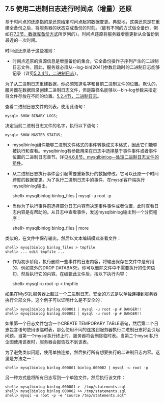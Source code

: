 ## **7.5 使用二进制日志进行时间点（增量）还原**

基于时间点的还原指的是还原给定时间点起的数据变更。典型地，这类还原是在重建全备份之后，将服务器的状态变成备份的时刻。（能有不同的方式做全备份，例如在[7.2节，数据库备份方式](./07.02.00_Database_Backup_Methods.md)所罗列的）。时间点还原将服务器增量更新从全备份到最近的一次时间。

时间点还原基于这些准则：

* 时间点还原的资源信息是增量备份的集合，它全备份操作子序列产生的二进制日志文件。因此，服务器必须从--log-bin[2041]参数启动时的二进制日志能够记录（详见[5.2.4节，二进制日志](../Chapter_05/05.02.04_The_Binary_Log.md)）。

为了从二进制日志重建数据，你必须知道名字和目前二进制文件的位置。默认的，服务器在数据目录创建二进制日志文件，但是路径名能够以--bin-log参数来指定将文件存放在不同的位置。[5.2.4节，二进制日志](../Chapter_05/05.02.04_The_Binary_Log.md)。

查看二进制日志文件的列表，使用此语句：

	mysql> SHOW BINARY LOGS;

决定当前二进制日志文件的名字，执行以下语句：

	mysql> SHOW MASTER STATUS;

* mysqlbinlog组件能够二进制文件格式的事件转换成文本格式，因此它们能够被执行和查看。mysqlbinlog有参数用来在日志中选择基于事件事件或者事件位置的二进制日志章节。详见[4.6.8节，mysqlbinlog—处理二进制日志文件的组件](../Chapter_04/04.06.10_mysqlhotcopy_A_Database_Backup_Program.md)。

* 从二进制日志执行事件会引起需要重新执行的数据修改。它可以还原一个时间跨度的数据变更。为了执行二进制日志中的事件，在mysql客户端执行mysqlbinlog输出。

	shell> mysqlbinlog binlog_files | mysql -u root -p

* 当你为了执行事件前选择部分日志内容而决定事件事件或者位置，此时查看日志内容是有帮助的。从日志中查看事件，发送mysqlbinlog输出到一个分页程序：

	shell> mysqlbinlog binlog_files | more

类似的，在文件中保存输出，然后以文本编辑模式查看文件：

	shell> mysqlbinlog binlog_files > tmpfile
	shell> ... edit tmpfile ...

* 作为初步阶段，执行删除一些事件的日志内容，将输出保存在文件中是有用的，例如意外的DROP DATABASE。你可以删除文件中不需要执行的任何语句，然后执行它的内容。在编辑此文件后，按以下执行内容：

	shell> mysql -u root -p < tmpfile

如果在MySQL服务器上超过一个二进制日志，安全的方式是以单独连接到服务器执行全部文件。这个例子可以证明什么是不安全的：

	shell> mysqlbinlog binlog.000001 | mysql -u root -p # DANGER!!
	shell> mysqlbinlog binlog.000002 | mysql -u root -p # DANGER!!

如果第一个日志文件包含一个CREATE TEMPORARY TABLE语句，然后第二个日志包含语句使用该临时表，那么使用不同的连接到服务器执行二进制日志将会引起问题。当第一个mysql执行终止时，服务器将会删除临时表。当第二个mysql执行企图使用该表时，服务器会报告找不到该表。

为了避免类似问题，使用单独连接，然后执行所有想要执行的二进制日志内容。这里是方法之一：

	shell> mysqlbinlog binlog.000001 binlog.000002 | mysql -u root -p

另一种方式是将所有日志写到一个单独文件，然后执行该文件：

	shell> mysqlbinlog binlog.000001 >  /tmp/statements.sql
	shell> mysqlbinlog binlog.000002 >> /tmp/statements.sql
	shell> mysql -u root -p -e "source /tmp/statements.sql"